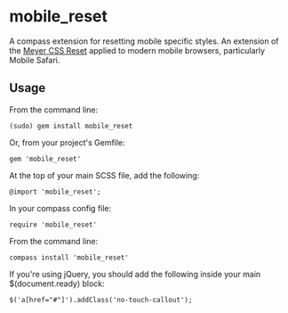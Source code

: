 mobile_reset
============

A compass extension for resetting mobile specific styles. An extension of the [Meyer CSS Reset](http://meyerweb.com/eric/tools/css/reset/) applied to modern mobile browsers, particularly Mobile Safari.

## Usage
From the command line:

    (sudo) gem install mobile_reset

Or, from your project's Gemfile:

    gem 'mobile_reset'

At the top of your main SCSS file, add the following:

    @import 'mobile_reset';

In your compass config file:

    require 'mobile_reset'

From the command line:

    compass install 'mobile_reset'

If you're using jQuery, you should add the following inside your main $(document.ready) block:

    $('a[href="#"]').addClass('no-touch-callout');
